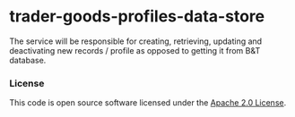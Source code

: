 
# trader-goods-profiles-data-store

The service will be responsible for creating, retrieving, updating and deactivating new records / profile as opposed to getting it from B&T database.

### License

This code is open source software licensed under the [Apache 2.0 License]("http://www.apache.org/licenses/LICENSE-2.0.html").

